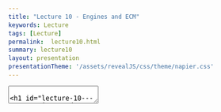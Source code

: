 ```yaml
---
title: "Lecture 10 - Engines and ECM"
keywords: Lecture
tags: [Lecture]
permalink:  lecture10.html
summary: lecture10
layout: presentation
presentationTheme: '/assets/revealJS/css/theme/napier.css' 
---
```

<section data-markdown data-separator="^\n---\n$" data-separator-vertical="^\n--\n$">
<textarea data-template>

# Lecture 10 - Game Engines and ECM
### SET09121 - Games Engineering

<br><br>
Leni Le Goff
<br>


School of Computing. Edinburgh Napier University


---

# Requirements of a Game

---

# What does a game need? From a Programmer's POV:

- **Content** 
  - 3d Models, Shaders, Textures, Text, Fonts, Music, Video, Saves, Levels/Game State etc.. <!-- .element: class="fragment" -->
- **Processing & I/O** 
  - Rendering, User input, Networking, Audio, Loading/Unloading/Streaming  <!-- .element: class="fragment" -->
- **Logic and Mechanics**
  - Physics, AI, Gameplay rules. <!-- .element: class="fragment" -->

---

# Game Engine Architecture

---

# Complexity

<a href="assets/images/2d_engine_architecture.png">![image](assets/images/2d_engine_architecture_a.png)</a> <!-- .element height="30%"  -->

---

# Combating the Complexity

- Game Codebases Get Big Fast <!-- .element: class="fragment" -->
- We've covered some Software Patterns that you can pull out of your toolbox to help. These help solve small isolated design problems. <!-- .element: class="fragment" -->
- Use standard approaches to deal with complexity: abstraction, decoupling, encapsulation <!-- .element: class="fragment" -->
- E.g. separating your gameplay logic (jump!) from the core engine logic (load a file!). <!-- .element: class="fragment" -->


---

# Build The Wall 

![image](assets/images/api_wall.png)


---

# Abstraction

---

# Abstraction - And so we build Games Engines

Do we need them?

After all we didn't always have them? <!-- .element: class="fragment" -->

Q: When do you think you need to separate engine code? <!-- .element: class="fragment" -->

- A: From the beginning <!-- .element: class="fragment" -->
- A: Later, when you identify things that can be abstracted <!-- .element: class="fragment" -->
- A: Never! Who's got the time for that <!-- .element: class="fragment" -->

Not all games need an 'engine' <!-- .element: class="fragment" -->

- Some are simplistic enough to not need it. <!-- .element: class="fragment" -->
- We already have an engine somewhat: SFML.  <!-- .element: class="fragment" -->
- This is already isolated from our code. But it doesn't do everything we need. <!-- .element: class="fragment" -->

---

# Build The Wall 

![image](assets/images/api_wall2.png)

---

# Software Abstraction techniques

---

# Object Orientation.

For now, we used the Entity model based on inheritance. It does a good job ...

... But it's not perfect. <!-- .element: class="fragment" -->

Enter: The Evil Tree Problem <!-- .element: class="fragment" -->

---

# Object Orientation & the Evil Tree

![image](assets/images/oo_strcuture.PNG)

---

# Possible Evil Tree Solutions

To fix this we need to either:
- Use multiple Inheritance (Danger Zone, bugs) <!-- .element: class="fragment" -->
- Use interfaces => C++ abstract class <!-- .element: class="fragment" -->
- Throw our design in the bin, unceremoniously, and... <!-- .element: class="fragment" -->
- **USE COMPOSITION, NOT INHERITANCE** <!-- .element: class="fragment" -->


---

# The Evil Tree Solution - The Entity Component Model

![image](assets/images/ecm_strcuture.png)

![image](assets/images/ecm_bricks.png)

---

# ECM 

ECM enables Data Oriented design.

![image](assets/images/ecs2.png)

---

# ECM PseudoCode

```cpp
class Entity {

  protected:
    List_of_components;

  public:
    update(delta_time);
    render();

    add_component(Component);
    get_components();
    
    remove_component(Component);
};

class Component {
  Entity* _parent;
  update(delta_time);
  render();
};
``` 


---

# ECM Code


```cpp
class Entity {

  protected:
    std::vector<std::shared_ptr<Component>> _components;

  public:
    virtual void update(const float &dt);
    virtual void render();

    template <typename T, typename... Targs>
    std::shared_ptr<T> add_component(Targs... params);

    template < typename T >
    const std::vector<std::shared_ptr<T>>& get_components() const;
    
    void remove_component(std::shared_ptr<Component>);
};

class Component {
private:
  Entity* const _parent;//link to the parent entity
public:
  virtual void update(const float &dt) = 0;
  virtual void render() = 0;
};
``` 
<!-- .element: class="stretch" -->

---

# Component Class

```cpp
class Component {
protected:
  Entity* const _parent;//link to the parent entity
public:
  virtual void update(const float &dt) = 0; //to update the component states
  virtual void render() = 0; //to display the component
  Component(Entity *const p);
  Component() = delete;
};
```
In the Component class we have:
- *_parent* a link to the parent entity.
- The default constructor is marked as `= delete` which means it is not usable.
- A Component *needs* a link to a parent to be instantiated.
- An *update* and *render* function that will be called by the entity update and render methods.

---

# ECM Code

```cpp
std::shared_ptr<Entity> player = std::make_shared<Entity>();

std::shared_ptr<ShapeComponent> s = player->add_component<ShapeComponent>();
s->set_shape<sf::CircleShape>(12.f);
s->get_shape().setFillColor(Color::Yellow);

player->add_component<MovementComponent>();

// later on...
player->get_components<MovementComponent>()[0]->setSpeed(150.f);
```


---

## C++ TEMPLATES have arrived!
`template <  typename HELP  >!`


---

# Add component without templates

Without template the code would look like this:
```cpp
//To add a ShapeComponent
std::shared_ptr<ShapeComponent> sp = 
  std::make_shared<ShapeComponent>(this, params...));
player->_components.push_back(sp); //we would need to make _components public
```
- If we want to encapsulate this we will need to implement a specific `add_component` function for each type of components: `add_shape_component`, `add_player_movement_component`, `add_texture_component`, `add_chase_component` etc...
- Or we can just copy paste this code every time. 
- In this situation, we cannot abstract this routine. 

---

# Get a particular component without templates

```cpp
for(size_t i=0;i < player->_components.size(); ++i)
{
    std::shared_ptr<Component>& comp = player->_components[i]; 
    if( std::dynamic_pointer_cast<MovementComponent>(comp) != nullptr)
    {
        std::dynamic_pointer_cast<MovementComponent>(comp)->set_speed(150.0f);
        break;
    }
}
```
- This is impossible to encapsulate.
- Then, you will have to use similar code everytime you want to access a component.

---

# Generalising with Template

Add a component
```cpp
template <typename T, typename... Targs>
std::shared_ptr<T> add_component(Targs... params) {
  std::shared_ptr<T> sp(std::make_shared<T>(this, params...));
  _components.push_back(sp);
  return sp;
}
```
Get the components of a certain type
```cpp
template < typename T >
const std::vector<std::shared_ptr<T>> get_components() const {
  std::vector<std::shared_ptr<T>> ret;
  for (const std::shared_ptr<Component>& c : _components) {
    if (typeid(*c) == typeid(T)) {
      ret.push_back(std::dynamic_pointer_cast<T>(c));
    }
  }
  return std::move(ret);
}
```

---

# Generalising with Template (cont.)

The compilator will do the substitution for us at compile time.
For instance, with a `PickupComponent`.

Add a component
```cpp
std::shared_ptr<PickupComponent> add_component(/*some params*/) {
  std::shared_ptr<PickupComponent> sp(std::make_shared<T>(this, params...));
  _components.push_back(sp);
  return sp;
}
```
Get the components of a certain type
```cpp
const std::vector<std::shared_ptr<PickupComponent>> get_components() const {
  std::vector<std::shared_ptr<PickupComponent>> ret;
  for (const std::shared_ptr<Component>& c : _components) {
    if (typeid(*c) == typeid(PickupComponent)) {
      ret.push_back(std::dynamic_pointer_cast<PickupComponent>(c));
    }
  }
  return std::move(ret);
}
```

---

# Things to know about templates

- It is a powerful tool for abstraction but can get tricky to use. 
- There are class template and function template
```cpp
template< typename T >
class A{};
```
- Template classes and functions has to be defined in headers.
- All code from templates will be duplicated everywhere it is used at compile time.
- A heavily templated code will need long compile time (because of generation of code) and can be very slow unless compiled with optimisation options (-O3)

---

# How the templates are compiled

```cpp
//defined in headers
template <typename T, typename... Targs>
std::shared_ptr<T> add_component(Targs... params) {
  std::shared_ptr<T> sp(std::make_shared<T>(this, params...));
  _components.push_back(sp);
  return sp;
}
```
We call this function
```cpp
//in the source file
std::shared_ptr<ShapeComponent> s = player->add_component<ShapeComponent>();
s->set_shape<sf::CircleShape>(12.f);
s->get_shape().setFillColor(Color::Yellow);
```
The compilator will generate this code before compiling.
```cpp 
std::shared_ptr<ShapeComponent> add_component() {
  std::shared_ptr<PickupComponent> sp(std::make_shared<PickupComponent>(this, params...));
  _components.push_back(sp);
  return sp;
}
```
And use the generated function where we call it.

---

# Summary

- Games are complicated systems!
- This is why we use clever tricks to help simplify the problem
- ECM is a great way to reuse code
- But we do have to use C++ templates to do these nicely
